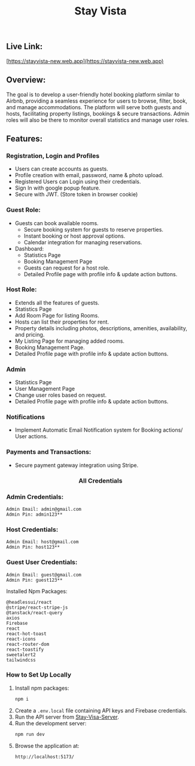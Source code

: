 
<h1 align="center">Stay Vista </h1>


<br>


## Live Link:

[https://stayvista-new.web.app](https://stayvista-new.web.app)

## Overview:
The goal is to develop a user-friendly hotel booking platform similar to Airbnb, providing a seamless experience for users to browse, filter, book, and manage accommodations. The platform will serve both guests and hosts, facilitating property listings, bookings & secure transactions. Admin roles will also be there to monitor overall statistics and manage user roles.

## Features:


### Registration, Login and Profiles
* Users can create accounts as guests.
* Profile creation with email, password, name & photo upload.
* Registered Users can Login using their credentials.
* Sign In with google popup feature.
* Secure with JWT. (Store token in browser cookie)



### Guest Role:
* Guests can book available rooms.
    - Secure booking system for guests to reserve properties.
    - Instant booking or host approval options.
    - Calendar integration for managing reservations.
* Dashboard:
    - Statistics Page
    -  Booking Management Page
    -  Guests can request for a host role.
    -  Detailed Profile page with profile info & update action buttons.

### Host Role:
- Extends all the features of guests.
- Statistics Page
-  Add Room Page for listing Rooms.
-    Hosts can list their properties for rent.
-    Property details including photos, descriptions, amenities, availability, and pricing.
-    My Listing Page for managing added rooms.
-    Booking Management Page.
-    Detailed Profile page with profile info & update action buttons.


### Admin
- Statistics Page
-  User Management Page
-  Change user roles based on request.
-  Detailed Profile page with profile info & update action buttons.

### Notifications
- Implement Automatic Email Notification system for Booking actions/ User actions.

### Payments and Transactions:
- Secure payment gateway integration using Stripe.



<h3 align="center">All Credentials</h3>

### Admin Credentials:
```
Admin Email: admin@gmail.com
Admin Pin: admin123**
```
### Host Credentials:
```
Admin Email: host@gmail.com
Admin Pin: host123**
```
### Guest User Credentials:
```
Admin Email: guest@gmail.com
Admin Pin: guest123**
```


Installed Npm Packages:
```
@headlessui/react
@stripe/react-stripe-js
@tanstack/react-query
axios
Firebase
react
react-hot-toast
react-icons
react-router-dom
react-toastify
sweetalert2
tailwindcss
```

### How to Set Up Locally

1. Install npm packages:
    ```sh
    npm i
    ```
2. Create a `.env.local` file containing API keys and Firebase credentials.
3. Run the API server from [Stay-Visa-Server](https://github.com/younusFoysal/Stay-Vista-Server).
4. Run the development server:
    ```sh
    npm run dev
    ```
5. Browse the application at:
    ```sh
    http://localhost:5173/
    ```
